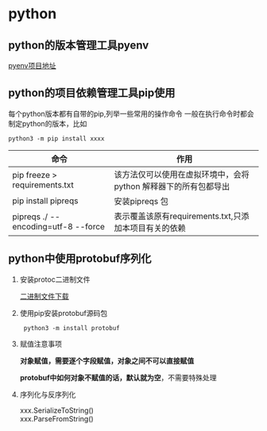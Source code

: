 # python

## python的版本管理工具pyenv

[pyenv项目地址](https://github.com/pyenv/pyenv)

## python的项目依赖管理工具pip使用

 每个python版本都有自带的pip,列举一些常用的操作命令
 一般在执行命令时都会制定python的版本，比如
 ```
 python3 -m pip install xxxx
 
 ```
 
 命令|作用
 ----|---
pip freeze > requirements.txt| 该方法仅可以使用在虚拟环境中，会将python 解释器下的所有包都导出
pip install pipreqs|安装pipreqs 包
pipreqs ./ --encoding=utf-8 --force | 表示覆盖该原有requirements.txt,只添加本项目有关的依赖

## python中使用protobuf序列化

 1. 安装protoc二进制文件 
 
    [ 二进制文件下载](https://github.com/protocolbuffers/protobuf/releases)
 
 2. 使用pip安装protobuf源码包
 
    ```
     python3 -m install protobuf
    ```
    
 3. 赋值注意事项
 
    **对象赋值，需要逐个字段赋值，对象之间不可以直接赋值**
 
    **protobuf中如何对象不赋值的话，默认就为空**，不需要特殊处理
    
    
 4. 序列化与反序列化  
 
    xxx.SerializeToString()   
    xxx.ParseFromString()

